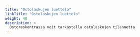 ```yaml
---
title: "Ostolaskujen luettelo"
linkTitle: "Ostolaskujen luettelo"
weight: 40
description: >
  Ostoreskontrassa voit tarkastella ostolaskujen tilannetta
---
```

